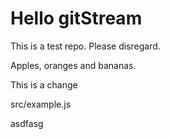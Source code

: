 # Hello gitStream
This is a test repo. Please disregard.

Apples, oranges and bananas.


This is a change

src/example.js

asdfasg
